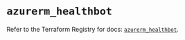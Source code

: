# `azurerm_healthbot`

Refer to the Terraform Registry for docs: [`azurerm_healthbot`](https://registry.terraform.io/providers/hashicorp/azurerm/3.90.0/docs/resources/healthbot).
